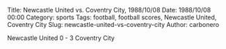 Title: Newcastle United vs. Coventry City, 1988/10/08
Date: 1988/10/08 00:00
Category: sports
Tags: football, football scores, Newcastle United, Coventry City
Slug: newcastle-united-vs-coventry-city
Author: carbonero


Newcastle United 0 - 3 Coventry City
